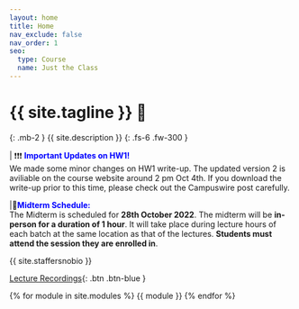 ```yaml
---
layout: home
title: Home
nav_exclude: false
nav_order: 1
seo:
  type: Course
  name: Just the Class
---
```


# {{ site.tagline }} 🥑
{: .mb-2 }
{{ site.description }}
{: .fs-6 .fw-300 }

| ❗❗❗ <span style='color:Blue'><b>Important Updates on HW1!</b></span> <br> We made some minor changes on HW1 write-up. The updated version 2 is aviliable on the course website around 2 pm Oct 4th. If you download the write-up prior to this time, please check out the Campuswire post carefully.<br>


|📅<span style='color:Blue'><b>Midterm Schedule:</b></span> <br> The Midterm is scheduled for **28th October 2022**. The midterm will be **in-person for a duration of 1 hour**. It will take place during lecture hours of each batch at the same location as that of the lectures. **Students must attend the session they are enrolled in**.

{{ site.staffersnobio }}

[Lecture Recordings](https://podcast.ucsd.edu/){: .btn .btn-blue } 

<!-- [Assignment Solutions](https://campuswire.com/c/GF82D3B2E/feed/73){: .btn .btn-purple } -->



{% for module in site.modules %}
{{ module }}
{% endfor %}

